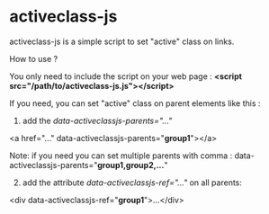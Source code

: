 activeclass-js
======

activeclass-js is a simple script to set "active" class on links.

How to use ?

You only need to include the script on your web page :
<strong>
&lt;script src="/path/to/activeclass-js.js"&gt;&lt;/script&gt;
</strong>

If you need, you can set "active" class on parent elements like this :

1) add the <i>data-activeclassjs-parents="..."</i>

&lt;a href="..." data-activeclassjs-parents="<strong>group1</strong>"&gt;&lt;/a&gt;

Note: if you need you can set multiple parents with comma : data-activeclassjs-parents="<strong>group1,group2,...</strong>"


2) add the attribute <i>data-activeclassjs-ref="..."</i> on all parents:

&lt;div  data-activeclassjs-ref="<strong>group1</strong>"&gt;...&lt;/div&gt;



